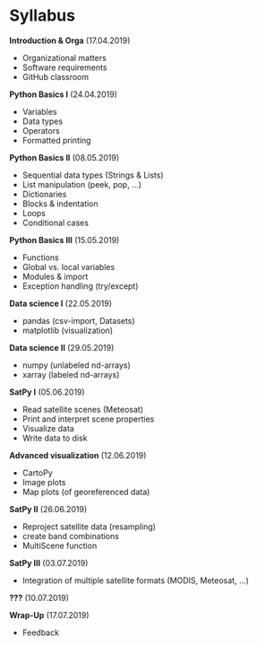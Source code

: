# Syllabus

**Introduction & Orga** (17.04.2019)
- Organizational matters
- Software requirements
- GitHub classroom

**Python Basics I** (24.04.2019)
- Variables
- Data types
- Operators
- Formatted printing
    
**Python Basics II** (08.05.2019)
- Sequential data types (Strings & Lists)
- List manipulation (peek, pop, ...)
- Dictionaries
- Blocks & indentation
- Loops
- Conditional cases

**Python Basics III** (15.05.2019)
- Functions
- Global vs. local variables
- Modules & import
- Exception handling (try/except)

**Data science I** (22.05.2019)
- pandas (csv-import, Datasets)
- matplotlib (visualization)

**Data science II** (29.05.2019)
- numpy  (unlabeled nd-arrays)
- xarray (labeled nd-arrays)

**SatPy I** (05.06.2019)
- Read satellite scenes (Meteosat)
- Print and interpret scene properties
- Visualize data
- Write data to disk

**Advanced visualization** (12.06.2019)
- CartoPy
- Image plots
- Map plots (of georeferenced data)

**SatPy II** (26.06.2019)
- Reproject satellite data (resampling)
- create band combinations
- MultiScene function

**SatPy III** (03.07.2019)
- Integration of multiple satellite formats (MODIS, Meteosat, ...)

**???** (10.07.2019)

**Wrap-Up** (17.07.2019)
- Feedback
